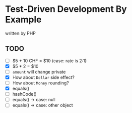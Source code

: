 # Test-Driven Development By Example

written by PHP

## TODO

- [ ] $5 + 10 CHF = $10 (case: rate is 2:1)
- [x] $5 * 2 = $10
- [ ] `amount` will change private
- [x] How about `Dollar` side effect?
- [ ] How about `Money` rounding?
- [x] equals()
- [ ] hashCode()
- [ ] equals() -> case: null
- [ ] equals() -> case: other object
